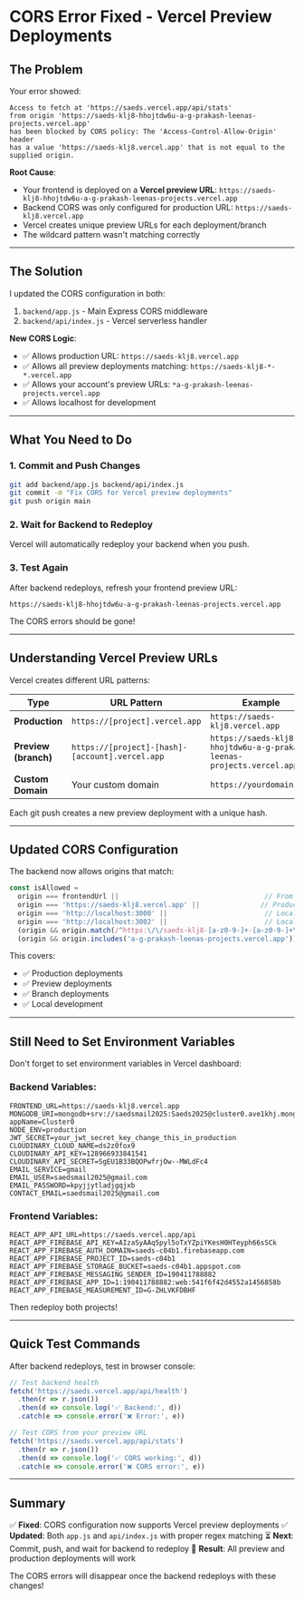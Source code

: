 # CORS Error Fixed - Vercel Preview Deployments

## The Problem

Your error showed:
```
Access to fetch at 'https://saeds.vercel.app/api/stats' 
from origin 'https://saeds-klj8-hhojtdw6u-a-g-prakash-leenas-projects.vercel.app' 
has been blocked by CORS policy: The 'Access-Control-Allow-Origin' header 
has a value 'https://saeds-klj8.vercel.app' that is not equal to the supplied origin.
```

**Root Cause**: 
- Your frontend is deployed on a **Vercel preview URL**: `https://saeds-klj8-hhojtdw6u-a-g-prakash-leenas-projects.vercel.app`
- Backend CORS was only configured for production URL: `https://saeds-klj8.vercel.app`
- Vercel creates unique preview URLs for each deployment/branch
- The wildcard pattern wasn't matching correctly

---

## The Solution

I updated the CORS configuration in both:
1. `backend/app.js` - Main Express CORS middleware
2. `backend/api/index.js` - Vercel serverless handler

**New CORS Logic**:
- ✅ Allows production URL: `https://saeds-klj8.vercel.app`
- ✅ Allows all preview deployments matching: `https://saeds-klj8-*-*.vercel.app`
- ✅ Allows your account's preview URLs: `*a-g-prakash-leenas-projects.vercel.app`
- ✅ Allows localhost for development

---

## What You Need to Do

### 1. Commit and Push Changes

```bash
git add backend/app.js backend/api/index.js
git commit -m "Fix CORS for Vercel preview deployments"
git push origin main
```

### 2. Wait for Backend to Redeploy

Vercel will automatically redeploy your backend when you push.

### 3. Test Again

After backend redeploys, refresh your frontend preview URL:
```
https://saeds-klj8-hhojtdw6u-a-g-prakash-leenas-projects.vercel.app
```

The CORS errors should be gone!

---

## Understanding Vercel Preview URLs

Vercel creates different URL patterns:

| Type | URL Pattern | Example |
|------|-------------|---------|
| **Production** | `https://[project].vercel.app` | `https://saeds-klj8.vercel.app` |
| **Preview (branch)** | `https://[project]-[hash]-[account].vercel.app` | `https://saeds-klj8-hhojtdw6u-a-g-prakash-leenas-projects.vercel.app` |
| **Custom Domain** | Your custom domain | `https://yourdomain.com` |

Each git push creates a new preview deployment with a unique hash.

---

## Updated CORS Configuration

The backend now allows origins that match:

```javascript
const isAllowed = 
  origin === frontendUrl ||                                    // From env var
  origin === 'https://saeds-klj8.vercel.app' ||               // Production
  origin === 'http://localhost:3000' ||                        // Local dev
  origin === 'http://localhost:3002' ||                        // Local dev alt
  (origin && origin.match(/^https:\/\/saeds-klj8-[a-z0-9-]+-[a-z0-9-]+\.vercel\.app$/)) || // Preview
  (origin && origin.includes('a-g-prakash-leenas-projects.vercel.app')); // Your account
```

This covers:
- ✅ Production deployments
- ✅ Preview deployments
- ✅ Branch deployments
- ✅ Local development

---

## Still Need to Set Environment Variables

Don't forget to set environment variables in Vercel dashboard:

### Backend Variables:
```
FRONTEND_URL=https://saeds-klj8.vercel.app
MONGODB_URI=mongodb+srv://saedsmail2025:Saeds2025@cluster0.ave1khj.mongodb.net/saeds?appName=Cluster0
NODE_ENV=production
JWT_SECRET=your_jwt_secret_key_change_this_in_production
CLOUDINARY_CLOUD_NAME=ds2z0fox9
CLOUDINARY_API_KEY=128966933841541
CLOUDINARY_API_SECRET=SgEU1B33BQOPwfrjOw--MWLdFc4
EMAIL_SERVICE=gmail
EMAIL_USER=saedsmail2025@gmail.com
EMAIL_PASSWORD=kpyjjytladjgqjxb
CONTACT_EMAIL=saedsmail2025@gmail.com
```

### Frontend Variables:
```
REACT_APP_API_URL=https://saeds.vercel.app/api
REACT_APP_FIREBASE_API_KEY=AIzaSyAAq5pyl5oTxYZpiYKesH0HTeyph66sSCk
REACT_APP_FIREBASE_AUTH_DOMAIN=saeds-c04b1.firebaseapp.com
REACT_APP_FIREBASE_PROJECT_ID=saeds-c04b1
REACT_APP_FIREBASE_STORAGE_BUCKET=saeds-c04b1.appspot.com
REACT_APP_FIREBASE_MESSAGING_SENDER_ID=190411788882
REACT_APP_FIREBASE_APP_ID=1:190411788882:web:541f6f42d4552a1456858b
REACT_APP_FIREBASE_MEASUREMENT_ID=G-ZHLVKFDBHF
```

Then redeploy both projects!

---

## Quick Test Commands

After backend redeploys, test in browser console:

```javascript
// Test backend health
fetch('https://saeds.vercel.app/api/health')
  .then(r => r.json())
  .then(d => console.log('✅ Backend:', d))
  .catch(e => console.error('❌ Error:', e))

// Test CORS from your preview URL
fetch('https://saeds.vercel.app/api/stats')
  .then(r => r.json())
  .then(d => console.log('✅ CORS working:', d))
  .catch(e => console.error('❌ CORS error:', e))
```

---

## Summary

✅ **Fixed**: CORS configuration now supports Vercel preview deployments
✅ **Updated**: Both `app.js` and `api/index.js` with proper regex matching
⏳ **Next**: Commit, push, and wait for backend to redeploy
🎯 **Result**: All preview and production deployments will work

The CORS errors will disappear once the backend redeploys with these changes!
